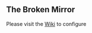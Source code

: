 ## The Broken Mirror
Please visit the [Wiki](https://github.com/xackery/peq-expansions/wiki) to configure
